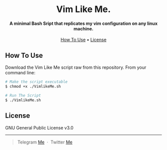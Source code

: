 
<h1 align="center">
  <br>
  Vim Like Me.
  <br>
</h1>

<h4 align="center">A minimal Bash Sript that replicates my vim configuration on any linux machine.</h4>


<p align="center">
  <a href="#how-to-use">How To Use</a> •
  <a href="#license">License</a>
</p>


## How To Use

Download the Vim Like Me script raw from this repository.
From your command line:

```bash
# Make the script executable
$ chmod +x ./VimlikeMe.sh

# Run The Script
$ ./VimlikeMe.sh
```



## License

GNU General Public License v3.0

---

> Telegram [Me](https://t.me/chill_vibez) &nbsp;&middot;&nbsp;
> Twitter [Me](https://twitter.com/DawitSharon_)

